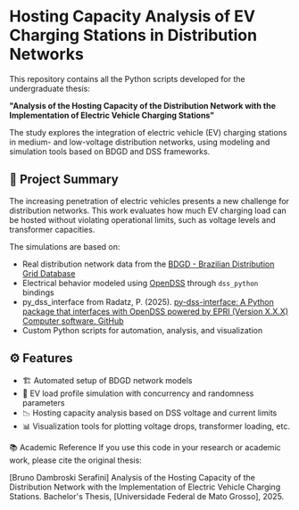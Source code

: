 # Hosting Capacity Analysis of EV Charging Stations in Distribution Networks

This repository contains all the Python scripts developed for the undergraduate thesis:

**"Analysis of the Hosting Capacity of the Distribution Network with the Implementation of Electric Vehicle Charging Stations"**

The study explores the integration of electric vehicle (EV) charging stations in medium- and low-voltage distribution networks, using modeling and simulation tools based on BDGD and DSS frameworks.

## 🧠 Project Summary

The increasing penetration of electric vehicles presents a new challenge for distribution networks. This work evaluates how much EV charging load can be hosted without violating operational limits, such as voltage levels and transformer capacities.

The simulations are based on:

- Real distribution network data from the [BDGD - Brazilian Distribution Grid Database](https://dadosabertos.aneel.gov.br/dataset/base-de-dados-geografica-da-distribuidora-bdgd)
- Electrical behavior modeled using [OpenDSS](https://sourceforge.net/projects/electricdss/) through `dss_python` bindings
- py_dss_interface from Radatz, P. (2025). [py-dss-interface: A Python package that interfaces with OpenDSS powered by EPRI (Version X.X.X) Computer software. GitHub]( https://github.com/PauloRadatz/py_dss_interface)
- Custom Python scripts for automation, analysis, and visualization

## ⚙️ Features

- 🏗️ Automated setup of BDGD network models  
- 🔌 EV load profile simulation with concurrency and randomness parameters  
- 📉 Hosting capacity analysis based on DSS voltage and current limits  
- 📊 Visualization tools for plotting voltage drops, transformer loading, etc.


📚 Academic Reference
If you use this code in your research or academic work, please cite the original thesis:

[Bruno Dambroski Serafini]
Analysis of the Hosting Capacity of the Distribution Network with the Implementation of Electric Vehicle Charging Stations.
Bachelor's Thesis, [Universidade Federal de Mato Grosso], 2025.
